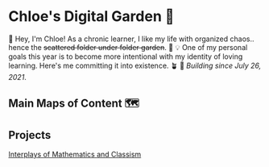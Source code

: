 # Chloe's Digital Garden 🌸
👋 Hey, I'm Chloe! As a chronic learner, I like my life with organized chaos.. hence the ~~scattered folder under folder garden~~. 📁
💡 One of my personal goals this year is to become more intentional with my identity of loving learning. Here's me committing it into existence. 🪴
🌴 *Building since July 26, 2021*.

## Main Maps of Content 🗺

## Projects
[Interplays of Mathematics and Classism](moc/interplays-of-mathematics-and-classism.md)


